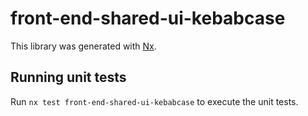 # front-end-shared-ui-kebabcase

This library was generated with [Nx](https://nx.dev).

## Running unit tests

Run `nx test front-end-shared-ui-kebabcase` to execute the unit tests.
